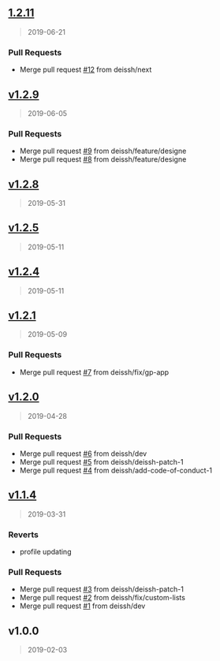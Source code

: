 
<a name="1.2.11"></a>
## [1.2.11](https://github.com/deissh/anibe.app/compare/v1.2.9...1.2.11)

> 2019-06-21

### Pull Requests

* Merge pull request [#12](https://github.com/deissh/anibe.app/issues/12) from deissh/next


<a name="v1.2.9"></a>
## [v1.2.9](https://github.com/deissh/anibe.app/compare/v1.2.8...v1.2.9)

> 2019-06-05

### Pull Requests

* Merge pull request [#9](https://github.com/deissh/anibe.app/issues/9) from deissh/feature/designe
* Merge pull request [#8](https://github.com/deissh/anibe.app/issues/8) from deissh/feature/designe


<a name="v1.2.8"></a>
## [v1.2.8](https://github.com/deissh/anibe.app/compare/v1.2.5...v1.2.8)

> 2019-05-31


<a name="v1.2.5"></a>
## [v1.2.5](https://github.com/deissh/anibe.app/compare/v1.2.4...v1.2.5)

> 2019-05-11


<a name="v1.2.4"></a>
## [v1.2.4](https://github.com/deissh/anibe.app/compare/v1.2.1...v1.2.4)

> 2019-05-11


<a name="v1.2.1"></a>
## [v1.2.1](https://github.com/deissh/anibe.app/compare/v1.2.0...v1.2.1)

> 2019-05-09

### Pull Requests

* Merge pull request [#7](https://github.com/deissh/anibe.app/issues/7) from deissh/fix/gp-app


<a name="v1.2.0"></a>
## [v1.2.0](https://github.com/deissh/anibe.app/compare/v1.1.4...v1.2.0)

> 2019-04-28

### Pull Requests

* Merge pull request [#6](https://github.com/deissh/anibe.app/issues/6) from deissh/dev
* Merge pull request [#5](https://github.com/deissh/anibe.app/issues/5) from deissh/deissh-patch-1
* Merge pull request [#4](https://github.com/deissh/anibe.app/issues/4) from deissh/add-code-of-conduct-1


<a name="v1.1.4"></a>
## [v1.1.4](https://github.com/deissh/anibe.app/compare/v1.0.0...v1.1.4)

> 2019-03-31

### Reverts

* profile updating

### Pull Requests

* Merge pull request [#3](https://github.com/deissh/anibe.app/issues/3) from deissh/deissh-patch-1
* Merge pull request [#2](https://github.com/deissh/anibe.app/issues/2) from deissh/fix/custom-lists
* Merge pull request [#1](https://github.com/deissh/anibe.app/issues/1) from deissh/dev


<a name="v1.0.0"></a>
## v1.0.0

> 2019-02-03

